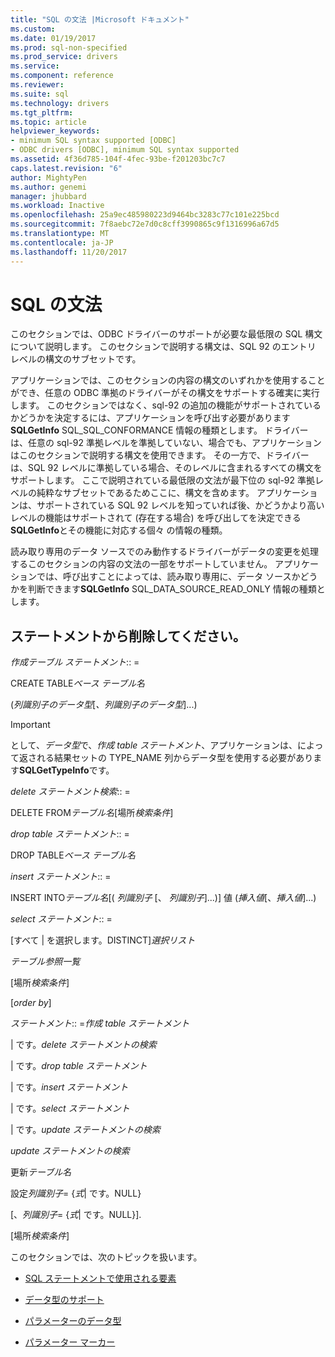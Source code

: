 ```yaml
---
title: "SQL の文法 |Microsoft ドキュメント"
ms.custom: 
ms.date: 01/19/2017
ms.prod: sql-non-specified
ms.prod_service: drivers
ms.service: 
ms.component: reference
ms.reviewer: 
ms.suite: sql
ms.technology: drivers
ms.tgt_pltfrm: 
ms.topic: article
helpviewer_keywords:
- minimum SQL syntax supported [ODBC]
- ODBC drivers [ODBC], minimum SQL syntax supported
ms.assetid: 4f36d785-104f-4fec-93be-f201203bc7c7
caps.latest.revision: "6"
author: MightyPen
ms.author: genemi
manager: jhubbard
ms.workload: Inactive
ms.openlocfilehash: 25a9ec485980223d9464bc3283c77c101e225bcd
ms.sourcegitcommit: 7f8aebc72e7d0c8cff3990865c9f1316996a67d5
ms.translationtype: MT
ms.contentlocale: ja-JP
ms.lasthandoff: 11/20/2017
---
```

# <a name="sql-minimum-grammar"></a>SQL の文法
このセクションでは、ODBC ドライバーのサポートが必要な最低限の SQL 構文について説明します。 このセクションで説明する構文は、SQL 92 のエントリ レベルの構文のサブセットです。  
  
 アプリケーションでは、このセクションの内容の構文のいずれかを使用することができ、任意の ODBC 準拠のドライバーがその構文をサポートする確実に実行します。 このセクションではなく、sql-92 の追加の機能がサポートされているかどうかを決定するには、アプリケーションを呼び出す必要があります**SQLGetInfo** SQL_SQL_CONFORMANCE 情報の種類とします。 ドライバーは、任意の sql-92 準拠レベルを準拠していない、場合でも、アプリケーションはこのセクションで説明する構文を使用できます。 その一方で、ドライバーは、SQL 92 レベルに準拠している場合、そのレベルに含まれるすべての構文をサポートします。 ここで説明されている最低限の文法が最下位の sql-92 準拠レベルの純粋なサブセットであるためここに、構文を含めます。 アプリケーションは、サポートされている SQL 92 レベルを知っていれば後、かどうかより高いレベルの機能はサポートされて (存在する場合) を呼び出してを決定できる**SQLGetInfo**とその機能に対応する個々 の情報の種類。  
  
 読み取り専用のデータ ソースでのみ動作するドライバーがデータの変更を処理するこのセクションの内容の文法の一部をサポートしていません。 アプリケーションでは、呼び出すことによっては、読み取り専用に、データ ソースかどうかを判断できます**SQLGetInfo** SQL_DATA_SOURCE_READ_ONLY 情報の種類とします。  
  
## <a name="statement"></a>ステートメントから削除してください。  
 *作成テーブル ステートメント*:: =  
  
 CREATE TABLE*ベース テーブル名*  
  
 (*列識別子のデータ型*[*、列識別子のデータ型*]...)  
  
> [!IMPORTANT]  
>  として、*データ型*で、*作成 table ステートメント*、アプリケーションは、によって返される結果セットの TYPE_NAME 列からデータ型を使用する必要があります**SQLGetTypeInfo**です。  
  
 *delete ステートメント検索*:: =  
  
 DELETE FROM*テーブル名*[場所*検索条件*]  
  
 *drop table ステートメント*:: =  
  
 DROP TABLE*ベース テーブル名*  
  
 *insert ステートメント*:: =  
  
 INSERT INTO*テーブル名*[( *列識別子* [、 *列識別子*]...)]     値 (*挿入値*[、*挿入値*]...)  
  
 *select ステートメント*:: =  
  
 [すべて &#124; を選択します。DISTINCT]*選択リスト*  
  
 *テーブル参照一覧*  
  
 [場所*検索条件*]  
  
 [*order by*]  
  
 *ステートメント*:: =*作成 table ステートメント*  
  
 &#124; です。*delete ステートメントの検索*  
  
 &#124; です。*drop table ステートメント*  
  
 &#124; です。*insert ステートメント*  
  
 &#124; です。*select ステートメント*  
  
 &#124; です。*update ステートメントの検索*  
  
 *update ステートメントの検索*  
  
 更新*テーブル名*  
  
 設定*列識別子*= {*式*&#124; です。NULL}  
  
 [、*列識別子*= {*式*&#124; です。NULL}].  
  
 [場所*検索条件*]  
  
 このセクションでは、次のトピックを扱います。  
  
-   [SQL ステートメントで使用される要素](../../../odbc/reference/appendixes/elements-used-in-sql-statements.md)  
  
-   [データ型のサポート](../../../odbc/reference/appendixes/data-type-support.md)  
  
-   [パラメーターのデータ型](../../../odbc/reference/appendixes/parameter-data-types.md)  
  
-   [パラメーター マーカー](../../../odbc/reference/appendixes/parameter-markers.md)
